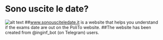 # Sono uscite le date?
![alt text](https://sonousciteledate.it/dateappelli2.png)
##www.sonousciteledate.it is a website that helps you understand if the exams date are out on the PoliTo website. 
##The website has been created from @inginf_bot (on Telegram) users.
